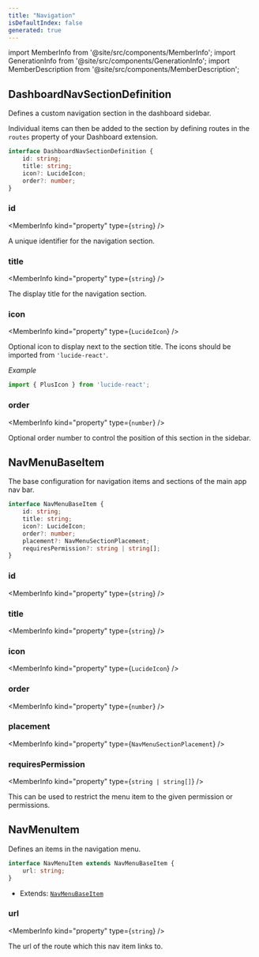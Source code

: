 ```yaml
---
title: "Navigation"
isDefaultIndex: false
generated: true
---
```

<!-- This file was generated from the Vendure source. Do not modify. Instead, re-run the "docs:build" script -->
import MemberInfo from '@site/src/components/MemberInfo';
import GenerationInfo from '@site/src/components/GenerationInfo';
import MemberDescription from '@site/src/components/MemberDescription';


## DashboardNavSectionDefinition

<GenerationInfo sourceFile="packages/dashboard/src/lib/framework/extension-api/types/navigation.ts" sourceLine="57" packageName="@vendure/dashboard" since="3.4.0" />

Defines a custom navigation section in the dashboard sidebar.

Individual items can then be added to the section by defining routes in the
`routes` property of your Dashboard extension.

```ts title="Signature"
interface DashboardNavSectionDefinition {
    id: string;
    title: string;
    icon?: LucideIcon;
    order?: number;
}
```

<div className="members-wrapper">

### id

<MemberInfo kind="property" type={`string`}   />

A unique identifier for the navigation section.
### title

<MemberInfo kind="property" type={`string`}   />

The display title for the navigation section.
### icon

<MemberInfo kind="property" type={`LucideIcon`}   />

Optional icon to display next to the section title. The icons should
be imported from `'lucide-react'`.

*Example*

```ts
import { PlusIcon } from 'lucide-react';
```
### order

<MemberInfo kind="property" type={`number`}   />

Optional order number to control the position of this section in the sidebar.


</div>


## NavMenuBaseItem

<GenerationInfo sourceFile="packages/dashboard/src/lib/framework/nav-menu/nav-menu-extensions.ts" sourceLine="16" packageName="@vendure/dashboard" since="3.4.0" />

The base configuration for navigation items and sections of the main app nav bar.

```ts title="Signature"
interface NavMenuBaseItem {
    id: string;
    title: string;
    icon?: LucideIcon;
    order?: number;
    placement?: NavMenuSectionPlacement;
    requiresPermission?: string | string[];
}
```

<div className="members-wrapper">

### id

<MemberInfo kind="property" type={`string`}   />


### title

<MemberInfo kind="property" type={`string`}   />


### icon

<MemberInfo kind="property" type={`LucideIcon`}   />


### order

<MemberInfo kind="property" type={`number`}   />


### placement

<MemberInfo kind="property" type={`NavMenuSectionPlacement`}   />


### requiresPermission

<MemberInfo kind="property" type={`string | string[]`}   />

This can be used to restrict the menu item to the given
permission or permissions.


</div>


## NavMenuItem

<GenerationInfo sourceFile="packages/dashboard/src/lib/framework/nav-menu/nav-menu-extensions.ts" sourceLine="38" packageName="@vendure/dashboard" since="3.4.0" />

Defines an items in the navigation menu.

```ts title="Signature"
interface NavMenuItem extends NavMenuBaseItem {
    url: string;
}
```
* Extends: <code><a href='/reference/dashboard/extensions-api/navigation#navmenubaseitem'>NavMenuBaseItem</a></code>



<div className="members-wrapper">

### url

<MemberInfo kind="property" type={`string`}   />

The url of the route which this nav item links to.


</div>
